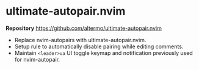 # ultimate-autopair.nvim

**Repository** <https://github.com/altermo/ultimate-autopair.nvim>

- Replace nvim-autopairs with ultimate-autopair.nvim.
- Setup rule to automatically disable pairing while editing comments.
- Maintain `<leader>ua` UI toggle keymap and notification previously used for nvim-autopair.
